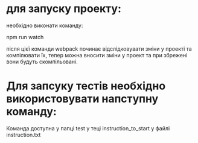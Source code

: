 # для запуску проекту:

необхідно виконати команду:

npm run watch

після цієї команди webpack починає відслідковувати зміни у проекті та компілювати їх, тепер можна вносити зміни у проект та при збрежені вони будуть скомпільовані.

# Для запсуку тестів необхідно використовувати напступну команду:

Команда доступна у папці test у теці instruction_to_start у файлі instruction.txt
